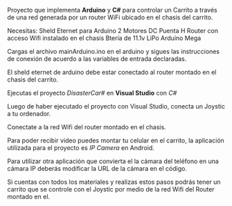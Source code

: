 Proyecto que implementa **Arduino** y **C#** para controlar un Carrito a través de una red generada por un router WiFi ubicado en el chasis del carrito.

Necesitas:
	Sheld Eternet para Arduino
	2 Motores DC
	Puenta H
	Router con acceso Wifi instalado en el chasis
	Btería de 11.1v LiPo
	Arduino Mega

Cargas el archivo mainArduino.ino en el arduino y sigues las instrucciones de conexión
de acuerdo a las variables de entrada declaradas.

El sheld eternet de arduino debe estar conectado al router montado en el chasis del carrito.

Ejecutas el proyecto *DisasterCar#* en **Visual Studio** con *C#* 

Luego de haber ejecutado el proyecto con Visual Studio, conecta un Joystic a tu ordenador.

Conectate a la red Wifi del router montado en el chasis.

Para poder recibir video puedes montar tu celular en el carrito, la aplicación utilizada para el proyecto es *IP Camera* en Android.

Para utilizar otra aplicación que convierta el la cámara del teléfono en una cámara IP deberás modificar la URL de la cámara en el código.

Si cuentas con todos los materiales y realizas estos pasos podrás tener un carrito que se controle con el Joystic por medio de la red Wifi del Router montado en el.